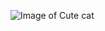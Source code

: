 ![Image of Cute cat](https://images.unsplash.com/photo-1611267254323-4db7b39c732c?ixid=MnwxMjA3fDB8MHxwaG90by1wYWdlfHx8fGVufDB8fHx8&ixlib=rb-1.2.1&auto=format&fit=crop&w=633&q=80)
